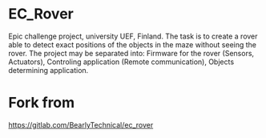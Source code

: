 # EC_Rover
Epic challenge project, university UEF, Finland. The task is to create a rover able to detect exact positions of the objects in the maze without seeing the rover. The project may be separated into: Firmware for the rover (Sensors, Actuators), Controling application (Remote communication), Objects determining application.
# Fork from
https://gitlab.com/BearlyTechnical/ec_rover
